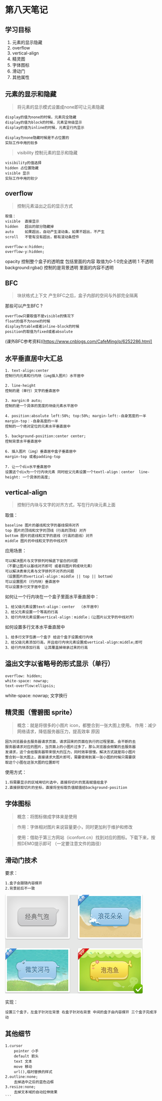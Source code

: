 # 第八天笔记

## 学习目标
1. 元素的显示隐藏
2. overflow
3. vertical-align
4. 精灵图
5. 字体图标
6. 滑动门
7. 其他属性

## 元素的显示和隐藏

> 将元素的显示模式设置成none即可让元素隐藏

```
display的值为none的时候，元素完全隐藏
display的值为block的时候，元素呈块级显示
display的值为inline的时候，元素呈行内显示

display为none隐藏时候是不占位置的
实际工作中用的较多
```
> visibility 控制元素的显示和隐藏

```
visibility的值选择
hidden 占位置隐藏
visible 显示
实际工作中用的较少
```

## overflow

> 控制元素溢出之后的显示方式

```
取值：
visible  直接显示
hidden   超出的部分隐藏掉
auto 	 如果超出，自动产生滚动条，如果不超出，不产生
scroll 	 不管有没有超出，都有滚动条控件

overflow-x:hidden;
overflow-y:hidden;
```
opacity 控制整个盒子的透明度 包括里面的内容 取值为0-1 0完全透明 1 不透明
background:rgba() 控制的是背景透明 里面的内容不透明  

## BFC

> 块状格式上下文 产生BFC之后，盒子内部的空间与外部完全隔离

那些可以产生BFC ?
```
overflow只要取值不是visible的情况下
float的值不为none的时候
display为table或者inline-block的时候
position的取值为fixed或者absolute
```
(课外BFC参考资料)[https://www.cnblogs.com/CafeMing/p/6252286.html]

## 水平垂直居中大汇总
```
1. text-align:center
控制行内元素和行内块（img插入图片）水平居中

2. line-height
控制的是（单行）文字的垂直居中

3. margin:0 auto;
控制的是一个具体的宽度的块级元素水平居中

4. position:absolute left:50%; top:50%; margin-left:-自身宽度的一半 margin-top：-自身高度的一半
控制的一个绝对定位的元素水平垂直居中

5. background-position:center center;
控制背景水平垂直居中

6. 插入图片（img）垂直居中盒子垂直居中
margin-top 或者padding-top

7. 让一个div水平垂直居中
设置这个div为一个行内块元素 同时给父元素设置一个textl-align：center  line-height: 一个具体的高度;

```

## vertical-align

> 控制行内块与文字的对齐方式，写在行内块元素上面

取值：
```
baseline 图片的基线和文字的基线保持对齐
top 图片的顶线和文字的顶线（行高的顶线）对齐
bottom 图片的底线和文字的底线（行高的底线）对齐
middle 图片的中线和文字的中线对齐
```
应用场景：
```
可以解决图片与文字排列时候底下留白的问题 
（不要让图片以基线对齐即可 或者将图片转成块元素）
可以解决表单元素与文字排列不对齐的问题
（设置图片的vertical-align：middle || top || bottom）
可以设置图片（行内块）垂直居中
可以设置多行文字居中显示
```
如何让一个行内块在一个盒子里面水平垂直居中：
```
1、给父级元素设置text-align：center  （水平居中）
2、给父元素设置一个等高的行高
3、给行内块元素设置vertical-align：middle；（让图片以文字的中线对齐）
```
如何设置多行文本水平垂直居中
```
1、给多行文字包裹一个盒子 给这个盒子设置成行内块 
2、给父级元素添加行高，并且给行内块元素设置成vertical-align:middle;即可
3、给行内块添加行高  让其覆盖掉继承过来的行高 
```
## 溢出文字以省略号的形式显示（单行）

```
overflow: hidden;
white-space: nowrap;
text-overflow:ellipsis;
```
white-space: nowrap; 文字换行

## 精灵图（雪碧图  sprite）

> 概念：就是将很多的小图片 icon，都整合到一张大图上使用。
> 作用：减少网络请求，降低服务器压力，提高效率
原因
```
因为浏览器会去服务器请求页面，请求回来的页面在执行的过程里面，会不断的去
服务器请求对应的图片，当页面上的小图片过多了，那么浏览器会频繁的去服务器
发请求，这个会给服务器带来很大的压力，同时效率很慢。解决方式就是将小图片
整合到一张大图上，直接请求大图片即可，需要使用到某一张小图的时候只需要获
取这个小图在这张大图的位置即可
```
使用方式：
```
1.将需要显示的区域用切片选中，直接将切片的宽高赋值给盒子
2.直接获取切片的坐标，直接将坐标取负值赋值给background-position
```
## 字体图标

> 概念：将图标做成字体来是使用

> 作用：字体相对图片来说容量更小，同时更加利于维护和修改

> 使用：借助于第三方网站（iconfont.cn）找到对应的图标。下载下来，按照DEMO提示即可 （一定要注意文件的路径）

## 滑动门技术

要求：
```
1.盒子会跟随内容撑开
2.背景前后不一致
```
![实现效果](./media/qipao.png)

实现：
```
设置三个盒子，左盒子针对左背景 右盒子针对右背景 中间的盒子由内容撑开 三个盒子完成浮动 
```
## 其他细节
```
1.cursor 
	pointer 小手
	default 箭头
	text 文本
	move 移动
	url(),临时替换的样式
2.outline:none;
	去掉选中之后的蓝色边框
3.resize:none;
	去掉文本域的自动拉伸效果
​```






